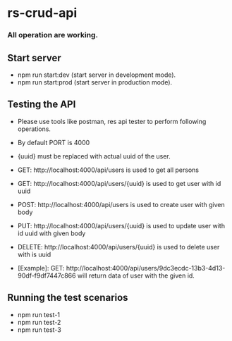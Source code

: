 # rs-crud-api

### All operation are working.

## Start server
- npm run start:dev (start server in development mode).
- npm run start:prod (start server in production mode).


## Testing the API
- Please use tools like postman, res api tester to perform following operations.
- By default PORT is 4000
- {uuid} must be replaced with actual uuid of the user.

- GET: http://localhost:4000/api/users is used to get all persons
- GET: http://localhost:4000/api/users/{uuid} is used to get user with id uuid
- POST: http://localhost:4000/api/users is used to create user with given body
- PUT: http://localhost:4000/api/users/{uuid} is used to update user with id uuid with given body
- DELETE: http://localhost:4000/api/users/{uuid} is used to delete user with is uuid

- [Example]: GET: http://localhost:4000/api/users/9dc3ecdc-13b3-4d13-90df-f9df7447c866 will return data of user with the given id.

## Running the test scenarios
- npm run test-1
- npm run test-2
- npm run test-3



